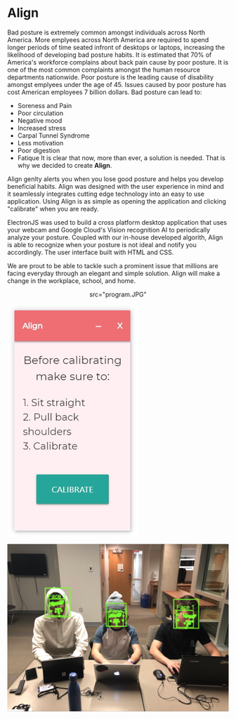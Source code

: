 # Align
Bad posture is extremely common amongst individuals across North America. More emplyees across North America are required to spend longer periods of time seated infront of desktops or laptops, increasing the likelihood of developing bad posture habits. It is estimated that 70% of America's workforce complains about back pain cause by poor posture. It is one of the most common complaints amongst the human resource departments nationwide. Poor posture is the leading cause of disability amongst emplyees under the age of 45. Issues caused by poor posture has cost American employees 7 billion dollars. Bad posture can lead to:
- Soreness and Pain
- Poor circulation
- Negative mood
- Increased stress
- Carpal Tunnel Syndrome
- Less motivation
- Poor digestion
- Fatique
It is clear that now, more than ever, a solution is needed. That is why we decided to create **Align**. 

Align genlty alerts you when you lose good posture and helps you develop beneficial habits. Align was designed with the user experience in mind and it seamlessly integrates cutting edge technology into an easy to use application. Using Align is as simple as opening the application and clicking "calibrate" when you are ready. 

ElectronJS was used to build a cross platform desktop application that uses your webcam and Google Cloud's Vision recognition AI to periodically analyze your posture. Coupled with our in-house developed algorith, Align is able to recognize when your posture is not ideal and notify you accordingly. The user interface built with HTML and CSS.

We are prout to be able to tackle such a prominent issue that millions are facing everyday through an elegant and simple solution. Align will make a change in the workplace, school, and home.



<p align="center">src="program.JPG"</p>

![Interface](program.JPG)

![Image Recognition](marketing_image.png)





